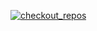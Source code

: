 [![checkout_repos](https://github.com/niklnk/ck/actions/workflows/checkout_repos.yml/badge.svg)](https://github.com/niklnk/ck/actions/workflows/checkout_repos.yml)
